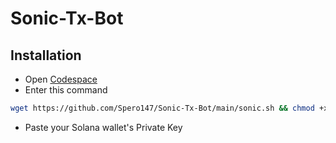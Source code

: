 # Sonic-Tx-Bot
## Installation

- Open [Codespace](https://github.com/codespaces)
- Enter this command
```bash
wget https://github.com/Spero147/Sonic-Tx-Bot/main/sonic.sh && chmod +x sonic.sh && ./sonic.sh
```
- Paste your Solana wallet's Private Key

